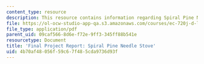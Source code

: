 ```yaml
---
content_type: resource
description: This resource contains information regarding Spiral Pine Needle Cookstove.
file: https://ol-ocw-studio-app-qa.s3.amazonaws.com/courses/ec-720j-d-lab-ii-design-spring-2010/4b70af48056f59c67f485cda9736d93f_MITEC_720JS10_ProjStoveFin.pdf
file_type: application/pdf
parent_uid: 09caf566-8d6e-f72e-9ff3-345ff88b541e
resourcetype: Document
title: 'Final Project Report: Spiral Pine Needle Stove'
uid: 4b70af48-056f-59c6-7f48-5cda9736d93f
---
```

